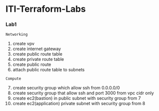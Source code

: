 # ITI-Terraform-Labs
### Lab1

`Networking`

1. create vpv
2. create internet gateway
3. create public route table
4. create private route table
5. create public route
6. attach public route table to subnets

`Compute`

7. create security group which allow ssh from 0.0.0.0/0
8. create security group that allow ssh and port 3000 from vpc cidr only
7. create ec2(bastion) in public subnet with security group from 7
8. create ec2(application) private subnet with security group from 8
